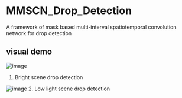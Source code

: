 # MMSCN_Drop_Detection
A framework of mask based multi-interval spatiotemporal convolution network for drop detection

## visual demo
![image](https://github.com/LPAIS/MMSCN_Drop_Detection/blob/main/demo_bright_day.gif)
1. Bright scene drop detection

![image](https://github.com/LPAIS/MMSCN_Drop_Detection/blob/main/demo_night.gif)
2. Low light scene drop detection
